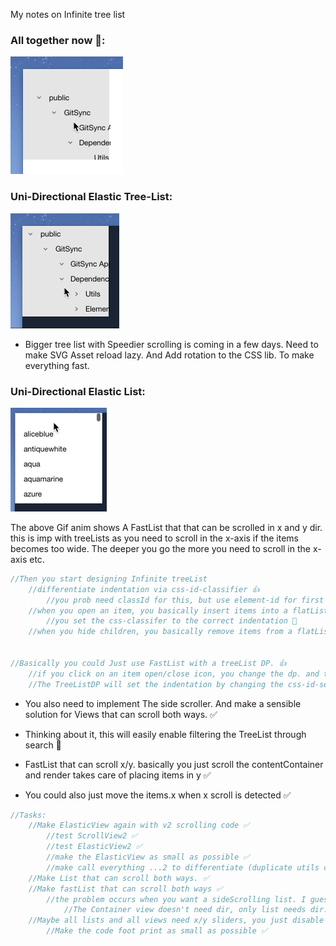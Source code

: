 My notes on Infinite tree list <!--more--> 

### All together now 🎉: 

<img width="180" alt="img" src="https://raw.githubusercontent.com/stylekit/img/master/elastic_fast_tree_list.mov.gif">


### Uni-Directional Elastic Tree-List:

<img width="174" alt="img" src="https://raw.githubusercontent.com/stylekit/img/master/infinite_tree_liste.mov.gif">

- Bigger tree list with Speedier scrolling is coming in a few days. Need to make SVG Asset reload lazy. And Add rotation to the CSS lib. To make everything fast. 

### Uni-Directional Elastic List:

<img width="154" alt="img" src="https://raw.githubusercontent.com/stylekit/img/master/UniElasticList.mov.gif">

The above Gif anim shows A FastList that that can be scrolled in x and y dir. this is imp with treeLists as you need to scroll in the x-axis if the items becomes too wide. The deeper you go the more you need to scroll in the x-axis etc. 

```swift
//Then you start designing Infinite treeList 
    //differentiate indentation via css-id-classifier 👍
        //you prob need classId for this, but use element-id for first interpolation 🚫 (not in the start)
    //when you open an item, you basically insert items into a flatList 🚫
        //you set the css-classifer to the correct indentation 🚫
    //when you hide children, you basically remove items from a flatList 🚫
    
    
//Basically you could Just use FastList with a treeList DP. 👍
    //if you click on an item open/close icon, you change the dp. and the dp changes FastList 👍
    //The TreeListDP will set the indentation by changing the css-id-selector 👍
```

- You also need to implement The side scroller. And make a sensible solution for Views that can scroll both ways. ✅
- Thinking about it, this will easily enable filtering the TreeList through search 💯

- FastList that can scroll x/y. basically you just scroll the contentContainer and render takes care of placing items in y ✅
- You could also just move the items.x when x scroll is detected ✅

```swift
//Tasks:
	//Make ElasticView again with v2 scrolling code ✅
		//test ScrollView2 ✅
		//test ElasticView2 ✅
		//make the ElasticView as small as possible ✅
		//make call everything ...2 to differentiate (duplicate utils code if needed) 
	//Make List that can scroll both ways. ✅
	//Make fastList that can scroll both ways ✅
		//the problem occurs when you want a sideScrolling list. I guess this can be toggled via bool flag. ✅
			//The Container view doesn't need dir, only list needs dir. as containerview is x/y directional ✅
	//Maybe all lists and all views need x/y sliders, you just disable them when there is enough views ✅
		//Make the code foot print as small as possible ✅
```